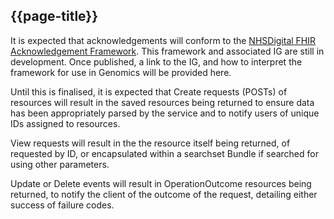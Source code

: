 ## {{page-title}}

It is expected that acknowledgements will conform to the [NHSDigital FHIR Acknowledgement Framework](https://simplifier.net/guide/acknowledgement-framework?version=current). This framework and associated IG are still in development. Once published, a link to the IG, and how to interpret the framework for use in Genomics will be provided here.

Until this is finalised, it is expected that Create requests (POSTs) of resources will result in the saved resources being returned to ensure data has been appropriately parsed by the service and to notify users of unique IDs assigned to resources.

View requests will result in the the resource itself being returned, of requested by ID, or encapsulated within a searchset Bundle if searched for using other parameters.

Update or Delete events will result in OperationOutcome resources being returned, to notify the client of the outcome of the request, detailing either success of failure codes.

